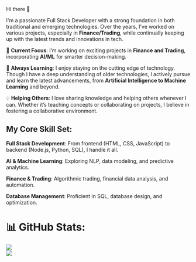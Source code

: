 Hi there 👋

I'm a passionate Full Stack Developer with a strong foundation in both traditional and emerging technologies. Over the years, I've worked on various projects, especially in **Finance/Trading**, while continually keeping up with the latest trends and innovations in tech.

🔭 **Current Focus**: I’m working on exciting projects in **Finance and Trading**, incorporating **AI/ML** for smarter decision-making.

🌱 **Always Learning**: I enjoy staying on the cutting edge of technology. Though I have a deep understanding of older technologies, I actively pursue and learn the latest advancements, from **Artificial Intelligence to Machine Learning** and beyond.

💡 **Helping Others**: I love sharing knowledge and helping others whenever I can. Whether it’s teaching concepts or collaborating on projects, I believe in fostering a collaborative environment.

**My Core Skill Set:**
----------------------
**Full Stack Development**: From frontend (HTML, CSS, JavaScript) to backend (Node.js, Python, SQL), I handle it all.

**AI & Machine Learning**: Exploring NLP, data modeling, and predictive analytics.

**Finance & Trading**: Algorithmic trading, financial data analysis, and automation.

**Database Management**: Proficient in SQL, database design, and optimization.


# 📊 GitHub Stats:
![](https://github-readme-stats.vercel.app/api?username=CodingEye&theme=dark&hide_border=true&include_all_commits=true&count_private=false)<br/>
![](https://github-readme-streak-stats.herokuapp.com/?user=CodingEye&theme=dark&hide_border=true)<br/>

